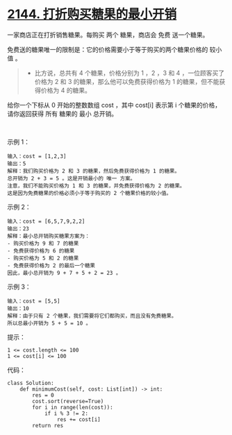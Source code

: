 # [2144. 打折购买糖果的最小开销](https://leetcode.cn/problems/minimum-cost-of-buying-candies-with-discount/)

一家商店正在打折销售糖果。每购买 两个 糖果，商店会 免费 送一个糖果。

免费送的糖果唯一的限制是：它的价格需要小于等于购买的两个糖果价格的 较小值 。

>- 比方说，总共有 4 个糖果，价格分别为 1 ，2 ，3 和 4 ，一位顾客买了价格为 2 和 3 的糖果，那么他可以免费获得价格为 1 的糖果，但不能获得价格为 4 的糖果。

给你一个下标从 0 开始的整数数组 cost ，其中 cost[i] 表示第 i 个糖果的价格，请你返回获得 所有 糖果的 最小 总开销。

 

示例 1：
```
输入：cost = [1,2,3]
输出：5
解释：我们购买价格为 2 和 3 的糖果，然后免费获得价格为 1 的糖果。
总开销为 2 + 3 = 5 。这是开销最小的 唯一 方案。
注意，我们不能购买价格为 1 和 3 的糖果，并免费获得价格为 2 的糖果。
这是因为免费糖果的价格必须小于等于购买的 2 个糖果价格的较小值。
```
示例 2：
```
输入：cost = [6,5,7,9,2,2]
输出：23
解释：最小总开销购买糖果方案为：
- 购买价格为 9 和 7 的糖果
- 免费获得价格为 6 的糖果
- 购买价格为 5 和 2 的糖果
- 免费获得价格为 2 的最后一个糖果
因此，最小总开销为 9 + 7 + 5 + 2 = 23 。
```
示例 3：
```
输入：cost = [5,5]
输出：10
解释：由于只有 2 个糖果，我们需要将它们都购买，而且没有免费糖果。
所以总最小开销为 5 + 5 = 10 。
```

提示：
```
1 <= cost.length <= 100
1 <= cost[i] <= 100
```

代码：
```python3
class Solution:
    def minimumCost(self, cost: List[int]) -> int:
        res = 0
        cost.sort(reverse=True)
        for i in range(len(cost)):
            if i % 3 != 2:
                res += cost[i]
        return res
```